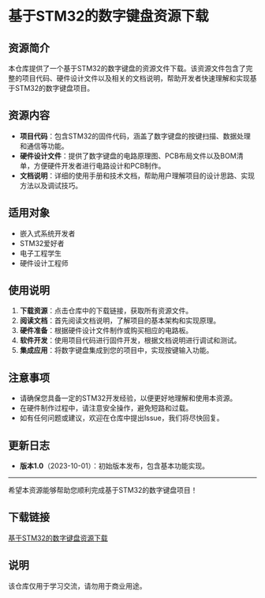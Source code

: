 # 基于STM32的数字键盘资源下载

## 资源简介

本仓库提供了一个基于STM32的数字键盘的资源文件下载。该资源文件包含了完整的项目代码、硬件设计文件以及相关的文档说明，帮助开发者快速理解和实现基于STM32的数字键盘项目。

## 资源内容

- **项目代码**：包含STM32的固件代码，涵盖了数字键盘的按键扫描、数据处理和通信等功能。
- **硬件设计文件**：提供了数字键盘的电路原理图、PCB布局文件以及BOM清单，方便硬件开发者进行电路设计和PCB制作。
- **文档说明**：详细的使用手册和技术文档，帮助用户理解项目的设计思路、实现方法以及调试技巧。

## 适用对象

- 嵌入式系统开发者
- STM32爱好者
- 电子工程学生
- 硬件设计工程师

## 使用说明

1. **下载资源**：点击仓库中的下载链接，获取所有资源文件。
2. **阅读文档**：首先阅读文档说明，了解项目的基本架构和实现原理。
3. **硬件准备**：根据硬件设计文件制作或购买相应的电路板。
4. **软件开发**：使用项目代码进行固件开发，根据文档说明进行调试和测试。
5. **集成应用**：将数字键盘集成到您的项目中，实现按键输入功能。

## 注意事项

- 请确保您具备一定的STM32开发经验，以便更好地理解和使用本资源。
- 在硬件制作过程中，请注意安全操作，避免短路和过载。
- 如有任何问题或建议，欢迎在仓库中提出Issue，我们将尽快回复。

## 更新日志

- **版本1.0**（2023-10-01）：初始版本发布，包含基本功能实现。

---

希望本资源能够帮助您顺利完成基于STM32的数字键盘项目！

## 下载链接
[基于STM32的数字键盘资源下载](https://pan.quark.cn/s/96f517d26c0f)

## 说明

该仓库仅用于学习交流，请勿用于商业用途。
